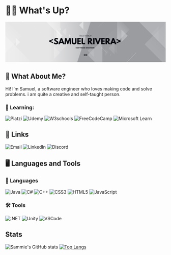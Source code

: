 <!--https://github.com/alexandresanlim/Badges4-README.md-Profile-->
# 👋🏽 What's Up?

![Logo](./resources/banner.png)


## 🤔 What About Me?
Hi! I’m Samuel, a software engineer who loves making code and solve problems. i am quite a creative and self-taught person.
### 📙 Learning:

![Platzi]({https://img.shields.io/badge/Platzi-98CA3F?style=for-the-badge&logo=platzi&logoColor=white})
![Udemy]({https://img.shields.io/badge/Udemy-EC5252?style=for-the-badge&logo=Udemy&logoColor=white})
![W3schools]({https://img.shields.io/badge/W3Schools-04AA6D?style=for-the-badge&logo=W3Schools&logoColor=white})
![FreeCodeCamp](https://img.shields.io/badge/Freecodecamp-%23123.svg?&style=for-the-badge&logo=freecodecamp&logoColor=green)
![Microsoft Learn](https://img.shields.io/badge/Microsoft_Learn-258ffa?style=for-the-badge&logo=microsoft&logoColor=white)

## 📱 Links

![Email]({https://img.shields.io/badge/Gmail-D14836?style=for-the-badge&logo=gmail&logoColor=white})
![LinkedIn](https://img.shields.io/badge/linkedin-%230077B5.svg?style=for-the-badge&logo=linkedin&logoColor=white)
![Discord]({https://img.shields.io/badge/Discord-5865F2?style=for-the-badge&logo=discord&logoColor=white})

## 🖥 Languages and Tools

### 🧾 Languages

![Java](https://img.shields.io/badge/java-%23ED8B00.svg?style=for-the-badge&logo=openjdk&logoColor=white)
![C#]({https://img.shields.io/badge/C%23-239120?style=for-the-badge&logo=csharp&logoColor=white})
![C++]({https://img.shields.io/badge/C%2B%2B-00599C?style=for-the-badge&logo=c%2B%2B&logoColor=white})
![CSS3](https://img.shields.io/badge/css3-%231572B6.svg?style=for-the-badge&logo=css3&logoColor=white)
![HTML5](https://img.shields.io/badge/html5-%23E34F26.svg?style=for-the-badge&logo=html5&logoColor=white)
![JavaScript](https://img.shields.io/badge/javascript-%23323330.svg?style=for-the-badge&logo=javascript&logoColor=%23F7DF1E)

### 🛠 Tools

![.NET]({https://img.shields.io/badge/.NET-512BD4?style=for-the-badge&logo=dotnet&logoColor=white})
![Unity]({https://img.shields.io/badge/Unity-100000?style=for-the-badge&logo=unity&logoColor=white})
![VSCode]({https://img.shields.io/badge/Visual_Studio_Code-0078D4?style=for-the-badge&logo=visual%20studio%20code&logoColor=white})

## Stats
![Sammie's GitHub stats](https://github-readme-stats.vercel.app/api?username=dnbsammie&title_color_(#00040d)&text_color_(#00040d)&icon_color(#00040d)&bg_color(#e6e6e7)&hide_rank=true&include_all_commits=true&count_private=true&show_icons=true)
[![Top Langs](https://github-readme-stats.vercel.app/api/top-langs/?username=dnbsammie&title_color_(#00040d)&text_color_(#00040d)&icon_color(#00040d)&bg_color(#e6e6e7)&layout=pie)](https://github.com/dnbsammie/github-readme-stats)